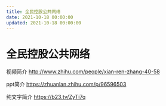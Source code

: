```yaml
---
title: 全民控股公共网络
date: 2021-10-18 00:00:00
updated: 2021-10-18 00:00:00
---
```


# 全民控股公共网络

视频简介 http://www.zhihu.com/people/xian-ren-zhang-40-58

ppt简介 https://zhuanlan.zhihu.com/p/96596503

纯文字简介 https://b23.tv/ZyTi7q
